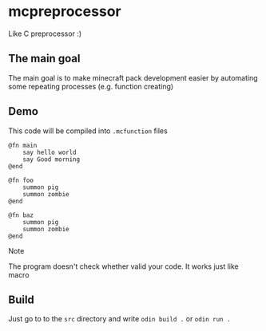 # mcpreprocessor

Like C preprocessor :)

## The main goal

The main goal is to make minecraft pack development easier by
automating some repeating processes (e.g. function creating)

## Demo

This code will be compiled into `.mcfunction` files

```
@fn main
    say hello world
    say Good morning
@end

@fn foo
    summon pig
    summon zombie
@end

@fn baz
    summon pig
    summon zombie
@end
```

> [!NOTE]
> The program doesn't check whether valid your code.
> It works just like macro

## Build

Just go to to the `src` directory and write `odin build .` or `odin run .`

